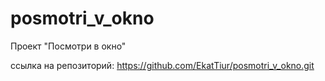 # posmotri_v_okno
Проект "Посмотри в окно"

ссылка на репозиторий: https://github.com/EkatTiur/posmotri_v_okno.git
